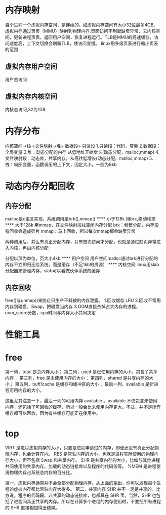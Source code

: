 # 内存映射
每个进程一个虚拟内存空间，是连续的。如虚拟内存空间有大小32位最多4GB。
虚拟内存通过页表（MMU）映射到物理内存,页面访问不到就缺页异常，去内核空间，更新进程页表，返回用户空间，恢复进程运行。TLB是MMU的高速缓存，访问速度高，上下文切换会刷新TLB，使访问变慢。
linux用多级页表进行缩小页表的范围
## 虚拟内存用户空间
用户态访问
## 虚拟内存内核空间
内核态访问,32为1GB
# 内存分布
内核空间->栈->文件映射->堆<-数据段<-只读段
1.只读段：代码，常量
2.数据段：全局变量
3.堆：动态分配的内存 从低地址开始增长(动态分配，malloc,mmap)
4.文件映射段：动态库，共享内存，从高往低增长(动态分配，malloc,mmap)
5.栈：局部变量，函数调用的上下文，固定大小，一般为8kb

# 动态内存分配回收
## 内存分配
malloc是c语言实现，系统调用是brk(),mmap()
**** 小于128k 用brk,移动堆顶
**** 大于128k 用mmap，在文件映射段找空闲内存分配
brk：频繁分配，内存没有回收会造成碎片
mmap：马上回收，所以每次mmap都会缺页异常

两种调用后，并么有真正分配内存，只有首次访问才分配，也就是通过缺页异常进入内核，再由内核分配

分配以页为单位，页大小4kb
**** 用户空间
用户空间malloc通过brk进行分配的内存不立即归还给系统，而是缓存（不足1kb的资源）
**** 内核空间
linux用slab分配器来管理内存，slab可以看做伙伴系统的缓存
## 内存回收
free()与unmap()来防止只生产不释放的内存泄露。
1.回收缓存 LRU
2.回收不常用内存到磁盘，Swap，把磁盘当内存
3.OOM直接杀掉占大内存的进程，oom_score分数，cpu时间与内存大小共同决定

# 性能工具
# free 
第一列，total 是总内存大小；
第二列，used 是已使用内存的大小，包含了共享内存；
第三列，free 是未使用内存的大小；
第四列，shared 是共享内存的大小；
第五列，buff/cache 是缓存和缓冲区的大小；
最后一列，available 是新进程可用内存的大小。

这里尤其注意一下，最后一列的可用内存 available 。available 不仅包含未使用内存，还包括了可回收的缓存，所以一般会比未使用内存更大。不过，并不是所有缓存都可以回收，因为有些缓存可能正在使用中。
# top
VIRT 是进程虚拟内存的大小，只要是进程申请过的内存，即便还没有真正分配物理内存，也会计算在内。
RES 是常驻内存的大小，也就是进程实际使用的物理内存大小，但不包括 Swap 和共享内存。
SHR 是共享内存的大小，比如与其他进程共同使用的共享内存、加载的动态链接库以及程序的代码段等。
%MEM 是进程使用物理内存占系统总内存的百分比。

第一，虚拟内存通常并不会全部分配物理内存。从上面的输出，你可以发现每个进程的虚拟内存都比常驻内存大得多。
第二，共享内存 SHR 并不一定是共享的，比方说，程序的代码段、非共享的动态链接库，也都算在 SHR 里。当然，SHR 也包括了进程间真正共享的内存。所以在计算多个进程的内存使用时，不要把所有进程的 SHR 直接相加得出结果。